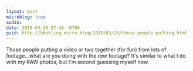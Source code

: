 ```yaml
---
layout: post
microblog: true
audio: 
date: 2018-03-28 07:36 -0700
guid: http://bbohling.micro.blog/2018/03/28/those-people-putting.html
---
```

Those people putting a video or two together (for fun) from lots of footage...what are you doing with the _raw_ footage? It's similar to what I do with my RAW photos, but I'm second guessing myself now.
